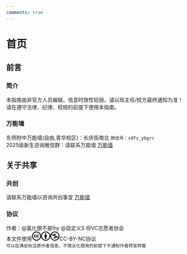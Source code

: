 ```yaml
---
comments: true
---
```


# 首页

## 前言
### 简介
本指南由非官方人员编辑，信息时效性较弱，请以班主任/校方最终通知为准！<br>
请在遵守法律、纪律、校规的前提下使用本指南。<br>

### 万能墙
东师附中万能墙(自由,青华校区)：长庆街南北 `微信号：sdfz_ybgrc`<br>
2025级新生咨询微信群：请联系万能墙 [万能墙](#万能墙)


## 关于共享
### 共创
请联系万能墙以咨询共创事宜 [万能墙](#万能墙)

### 协议
作者：@氯化银不是lhy @自定义S @VC志愿者协会<br>
本文件使用![image](i/cc.png)![image2](i/by.png)![image3](i/nc.png)CC-BY-NC协议<br>
`可以在满足标注原作者信息，不商业化使用的前提下不通知作者转发转载`
